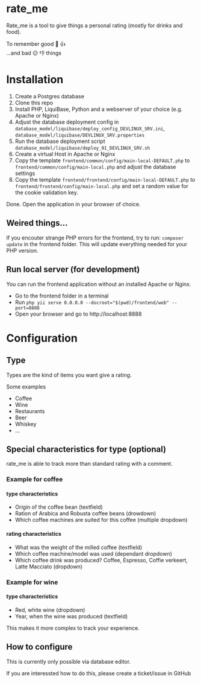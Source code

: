 # rate_me
Rate_me is a tool to give things a personal rating (mostly for drinks and food). 

To remember good 🙂 👍<br>
...and bad 😕 👎 things

# Installation

1. Create a Postgres database
2. Clone this repo
3. Install PHP, LiquiBase, Python and a webserver of your choice (e.g. Apache or Nginx) 
4. Adjust the database deployment config in `database_model/liquibase/deploy_config_DEVLINUX_SRV.ini`, `database_model/liquibase/DEVLINUX_SRV.properties`
5. Run the database deployment script `database_model/liquibase/deploy_01_DEVLINUX_SRV.sh` 
6. Create a virtual Host in Apache or Nginx
7. Copy the template `frontend/common/config/main-local-DEFAULT.php` to `frontend/common/config/main-local.php` and adjust the database settings
8. Copy the template `frontend/frontend/config/main-local-DEFAULT.php` to `frontend/frontend/config/main-local.php` and set a random value for the cookie validation key.

Done.
Open the application in your browser of choice.

## Weired things...
If you encouter strange PHP errors for the frontend, try to run:
`composer update` in the frontend folder. This will update everything needed for your PHP version. 

## Run local server (for development)
You can run the frontend application without an installed Apache or Nginx. 

- Go to the frontend folder in a terminal
- Run `php yii serve 0.0.0.0 --docroot="$(pwd)/frontend/web" --port=8888`
- Open your browser and go to http://localhost:8888

# Configuration

## Type

Types are the kind of items you want give a rating. 

Some examples
- Coffee
- Wine
- Restaurants
- Beer
- Whiskey
- ...

## Special characteristics for type (optional)

rate_me is able to track more than standard rating with a comment. 
 
### Example for coffee

#### type characteristics
- Origin of the coffee bean (textfield)
- Ration of Arabica and Robusta coffee beans (drowdown)
- Which coffee machines are suited for this coffee (multiple dropdown)

#### rating characteristics
- What was the weight of the milled coffee (textfield)
- Which coffee machine/model was used (dependant dropdown)
- Which coffee drink was produced? Coffee, Espresso, Coffie verkeert, Latte Macciato (dropdown)

### Example for wine
#### type characteristics
- Red, white wine (dropdown)
- Year, when the wine was produced (textfield)

This makes it more complex to track your experience.

## How to configure
This is currently only possible via database editor. 

If you are interessted how to do this, please create a ticket/issue in GitHub